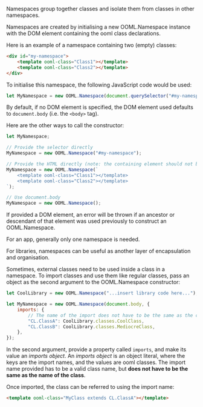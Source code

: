 Namespaces group together classes and isolate them from classes in other namespaces.

Namespaces are created by initialising a new OOML.Namespace instance with the DOM element containing the ooml class declarations.

Here is an example of a namespace containing two (empty) classes:

```html
<div id="my-namespace">
    <template ooml-class="Class1"></template>
    <template ooml-class="Class2"></template>
</div>
```

To initialise this namespace, the following JavaScript code would be used:

```javascript
let MyNamespace = new OOML.Namespace(document.querySelector("#my-namespace"));
```

By default, if no DOM element is specified, the DOM element used defaults to `document.body` (i.e. the `<body>` tag).

Here are the other ways to call the constructor:

```javascript
let MyNamespace;

// Provide the selector directly
MyNamespace = new OOML.Namespace("#my-namespace");

// Provide the HTML directly (note: the containing element should not be provided)
MyNamespace = new OOML.Namespace(`
    <template ooml-class="Class1"></template>
    <template ooml-class="Class2"></template>
`);

// Use document.body
MyNamespace = new OOML.Namespace();
```

If provided a DOM element, an error will be thrown if an ancestor or descendant of that element was used previously to construct an OOML.Namespace.  

For an app, generally only one namespace is needed.

For libraries, namespaces can be useful as another layer of encapsulation and organisation.

Sometimes, external classes need to be used inside a class in a namespace. To import classes and use them like regular classes, pass an object as the second argument to the OOML.Namespace constructor:

```javascript
let CoolLibrary = new OOML.Namespace("...insert library code here...");

let MyNamespace = new OOML.Namespace(document.body, {
    imports: {
        // The name of the import does not have to be the same as the class's name
        "CL.ClassA": CoolLibrary.classes.CoolClass,
        "CL.ClassB": CoolLibrary.classes.MediocreClass,
    },
});
```

In the second argument, provide a property called `imports`, and make its value an *imports object*. An *imports object* is an object literal, where the keys are the import names, and the values are ooml classes. The import name provided has to be a valid class name, but **does not have to be the same as the name of the class**.

Once imported, the class can be referred to using the import name:

```html
<template ooml-class="MyClass extends CL.ClassA"></template>
```

